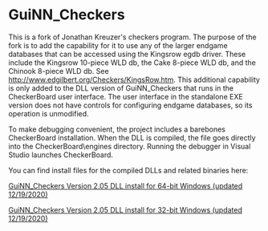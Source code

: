 # GuiNN_Checkers
This is a fork of Jonathan Kreuzer's checkers program. The purpose of the fork is to add the capability for it to use any of the larger endgame databases that can be accessed using the Kingsrow egdb driver. These include the Kingsrow 10-piece WLD db, the Cake 8-piece WLD db, and the Chinook 8-piece WLD db. See http://www.edgilbert.org/Checkers/KingsRow.htm. This additional capability is only added to the DLL version of GuiNN_Checkers that runs in the CheckerBoard user interface. The user interface in the standalone EXE version does not have controls for configuring endgame databases, so its operation is unmodified.

To make debugging convenient, the project includes a barebones CheckerBoard installation. When the DLL is compiled, the file goes directly into the CheckerBoard\engines directory. Running the debugger in Visual Studio launches CheckerBoard.

You can find install files for the compiled DLLs and related binaries here:

[GuiNN_Checkers Version 2.05 DLL install for 64-bit Windows (updated 12/19/2020)](http://www.edgilbert.org/EnglishCheckers/downloads/gui_nn64_2.05_setup.exe)

[GuiNN_Checkers Version 2.05 DLL install for 32-bit Windows (updated 12/19/2020)](http://www.edgilbert.org/EnglishCheckers/downloads/gui_nn32_2.05_setup.exe)

